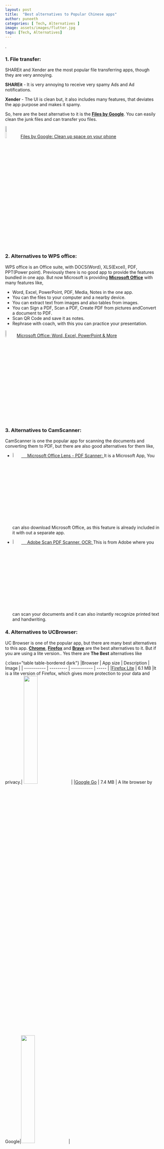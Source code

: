 ```yaml
---
layout: post
title:  "Best alternatives to Popular Chinese apps"
author: puneeth
categories: [ Tech, Alternatives ]
image: assets/images/flutter.jpg
tags: [Tech, Alternatives]
---
```

.
### 1. File transfer:

SHAREit and Xender are the most popular file transferring apps, though they are very annoying.

**SHAREit** - It is very annoying to receive very spamy Ads and Ad notifications.

**Xender**  - The UI is clean but, it also includes many features, that deviates the app purpose and makes it spamy.

So, here are the best alternative to it is the [**Files by Google**](https://play.google.com/store/apps/details?id=com.google.android.apps.nbu.files&hl=en_IN). You can easily clean the junk files and can transfer you files.

<p align="">
  <a href="https://play.google.com/store/apps/details?id=com.google.android.apps.nbu.files&hl=en_IN"><img width="10%" src="{{ site.baseurl }}/assets/images/alternatives/chinese-apps/filesgo.png"><bold>Files by Google: Clean up space on your phone</bold></a>
</p>

### 2. Alternatives to WPS office:

WPS office is an Office suite, with DOCS(Word), XLS(Excel), PDF, PPT(Power point). Previously there is no good app to provide the features bundled in one app. But now Microsoft is providing [**Microsoft Office**](https://play.google.com/store/apps/details?id=com.microsoft.office.officehubrow&hl=en_IN) with many features like,
- Word, Excel, PowerPoint, PDF, Media, Notes in the one app.
- You can the files to your computer and a nearby device.
- You can extract text from images and also tables from images.
- You can Sign a PDF, Scan a PDF, Create PDF from pictures andConvert a document to PDF.
- Scan QR Code and save it as notes.
- Rephrase with coach, with this you can practice your presentation.

<p align="">
  <a href="https://play.google.com/store/apps/details?id=com.microsoft.office.officehubrow&hl=en_IN"><img width="7.5%" src="{{ site.baseurl }}/assets/images/alternatives/chinese-apps/microsoft-office.png"><bold>Microsoft Office: Word, Excel, PowerPoint & More</bold></a>
</p>

### 3. Alternatives to CamScanner:

CamScanner is one the popular app for scanning the documents and converting them to PDF, but there are also good alternatives for them like,
+ <p align="">
  <a href="https://play.google.com/store/apps/details?id=com.microsoft.office.officelens&hl=en_IN"><img width="6%" src="{{ site.baseurl }}/assets/images/alternatives/chinese-apps/microsoft-office-lens.png">&nbsp;&nbsp;&nbsp;&nbsp;&nbsp;<bold>Microsoft Office Lens - PDF Scanner: </bold></a>It is a Microsoft App, You can also download Microsoft Office, as this feature is already included in it with out a separate app.
  </p>

+ <p align="">
  <a href="https://play.google.com/store/apps/details?id=com.adobe.scan.android&hl=en_IN"><img width="6%" src="{{ site.baseurl }}/assets/images/alternatives/chinese-apps/adobe-scan.png">&nbsp;&nbsp;&nbsp;&nbsp;&nbsp;<bold>Adobe Scan PDF Scanner, OCR: </bold></a>This is from Adobe where you can scan your documents and it can also instantly recognize printed text and handwriting.
  </p>

### 4. Alternatives to UCBrowser:

UC Browser is one of the popular app, but there are many best alternatives to this app. 
[**Chrome**](https://play.google.com/store/apps/details?id=com.android.chrome&hl=en_IN), [**Firefox**](https://play.google.com/store/apps/details?id=org.mozilla.firefox&hl=en_IN) and [**Brave**](https://play.google.com/store/apps/details?id=com.brave.browser&hl=en_IN) are the best alternatives to it. 
But if you are using a lite version.. Yes there are **The Best** alternatives like

{:class="table table-bordered dark"}
|Browser         | App size  | Description | Image |
| -----------    | --------- | ----------- | ----- |
|[Firefox Lite](https://play.google.com/store/apps/details?id=org.mozilla.rocket&hl=en_IN)    | 6.1 MB    |It is a lite version of Firefox, which gives more protection to your data and privacy.| <img width="30%" src="{{site.baseurl}}/assets/images/alternatives/chinese-apps/firefox-lite.png"> |
|[Google Go](https://play.google.com/store/apps/details?id=com.google.android.apps.searchlite&hl=en_IN)       | 7.4 MB    | A lite browser by Google|<img width="30%" src="{{site.baseurl}}/assets/images/alternatives/chinese-apps/google-go.png"> |

### 5. Alternatives to Helo:

Helo is one of the popular app, but there is a local made app for it by name **ShareChat**. It is similar to Helo, made in India.

<p align="">
  <a href="https://play.google.com/store/apps/details?id=in.mohalla.sharechat"><img width="6%" src="{{ site.baseurl }}/assets/images/alternatives/chinese-apps/share-chat.png">&nbsp;&nbsp;&nbsp;&nbsp;<bold>ShareChat - Made in India</bold></a>
</p>

### 6. Alternatives to Turbo VPN:

Turbo VPN is one of the most used VPN service, but you got an alternative for this chinese app, it is **Hotspot Shield Free VPN**.
<p align="">
  <a href="https://play.google.com/store/apps/details?id=hotspotshield.android.vpn&hl=en_IN"><img width="6%" src="{{ site.baseurl }}/assets/images/alternatives/chinese-apps/hotspot-shield-vpn.png">&nbsp;&nbsp;&nbsp;&nbsp;<bold>Hotspot Shield Free VPN Proxy & Secure VPN</bold></a>
</p>